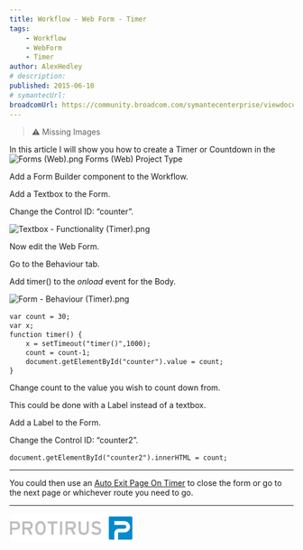 ```yaml
---
title: Workflow - Web Form - Timer
tags:
    - Workflow
    - WebForm
    - Timer
author: AlexHedley
# description: 
published: 2015-06-10
# symantecUrl:
broadcomUrl: https://community.broadcom.com/symantecenterprise/viewdocument/workflow-web-form-timer?CommunityKey=04ead5e9-3643-4118-b853-afa5a58710c6&tab=librarydocuments
---
```


> ⚠ Missing Images

In this article I will show you how to create a Timer or Countdown in the ![Forms (Web).png](images\FormsWeb.png) Forms (Web) Project Type

Add a Form Builder component to the Workflow.
  
Add a Textbox to the Form.
  
Change the Control ID: “counter”.
  
![Textbox - Functionality (Timer).png](images\Textbox-FunctionalityTimer.png)
  
Now edit the Web Form.
  
Go to the Behaviour tab.
  
Add timer() to the *onload* event for the Body.
  
![Form - Behaviour (Timer).png](images\FormBehaviourTimer.png)

    var count = 30;
    var x;
    function timer() {
        x = setTimeout("timer()",1000);
        count = count-1;
        document.getElementById("counter").value = count;
    }

Change count to the value you wish to count down from.

This could be done with a Label instead of a textbox.

Add a Label to the Form.

Change the Control ID: “counter2”.

    document.getElementById("counter2").innerHTML = count;

* * *

You could then use an [Auto Exit Page On Timer](https://community.broadcom.com/symantecenterprise/viewdocument?DocumentKey=ed403596-e91b-4e55-b235-800813a8c26b&amp;CommunityKey=04ead5e9-3643-4118-b853-afa5a58710c6&amp;tab=librarydocuments) to close the form or go to the next page or whichever route you need to go.

* * *

[![Protirus](images\Protirus.png)](http://www.protirus.com/)
